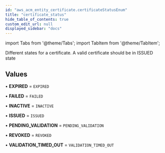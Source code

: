 ```yaml
---
id: "aws_acm_entity_certificate.certificateStatusEnum"
title: "certificate_status"
hide_table_of_contents: true
custom_edit_url: null
displayed_sidebar: "docs"
---
```


import Tabs from '@theme/Tabs';
import TabItem from '@theme/TabItem';

Different states for a certificate. A valid certificate should be in ISSUED state

## Values

• **EXPIRED** = `EXPIRED`

• **FAILED** = `FAILED`

• **INACTIVE** = `INACTIVE`

• **ISSUED** = `ISSUED`

• **PENDING\_VALIDATION** = `PENDING_VALIDATION`

• **REVOKED** = `REVOKED`

• **VALIDATION\_TIMED\_OUT** = `VALIDATION_TIMED_OUT`
